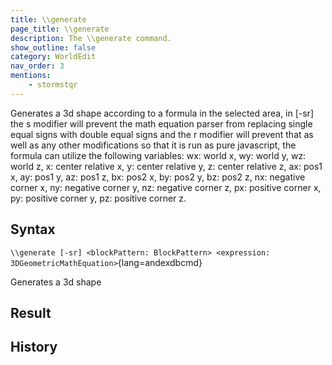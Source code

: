 ```yaml
---
title: \\generate
page_title: \\generate
description: The \\generate command.
show_outline: false
category: WorldEdit
nav_order: 3
mentions:
    - stormstqr
---
```


Generates a 3d shape according to a formula in the selected area, in [-sr] the s modifier will prevent the math equation parser from replacing single equal signs with double equal signs and the r modifier will prevent that as well as any other modifications so that it is run as pure javascript, the formula can utilize the following variables: wx: world x, wy: world y, wz: world z, x: center relative x, y: center relative y, z: center relative z, ax: pos1 x, ay: pos1 y, az: pos1 z, bx: pos2 x, by: pos2 y, bz: pos2 z, nx: negative corner x, ny: negative corner y, nz: negative corner z, px: positive corner x, py: positive corner y, pz: positive corner z.

<CommandDetailsTable
    name="\\generate"
    :categories="[
        'system', 'world', 'server', 'worldedit'
    ]"
    :requiredTags="[
        'canUseChatCommands'
    ]"
    ultraSecurityModeSecurityLevel="WorldEdit"
    version="2.0.0"
    :undoSupported="-2"
    :functional="true"
    :deprecated="false"
/>

## Syntax

`\\generate [-sr] <blockPattern: BlockPattern> <expression: 3DGeometricMathEquation>`{lang=andexdbcmd}

<indent>Generates a 3d shape</indent>

## Result


## History
